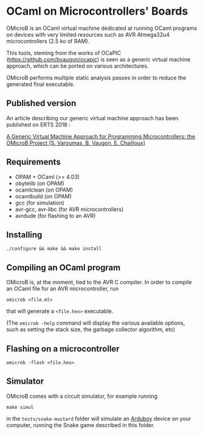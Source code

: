 # OCaml on Microcontrollers' Boards

OMicroB is an OCaml virtual machine dedicated at running OCaml programs on devices with very limited resources such as AVR Atmega32u4 microcontrollers (2.5 ko of RAM).

This tools, steming from the works of OCaPIC (https://github.com/bvaugon/ocapic) is seen as a generic virtual machine approach, which can be ported on various architectures.

OMicroB performs multiple static analysis passes in order to reduce the generated final executable.

## Published version

An article describing our generic virtual machine approach has been published on ERTS 2018 :

[A Generic Virtual Machine Approach for Programming Microcontrollers: the OMicroB Project (S. Varoumas, B. Vaugon, E. Chailloux)](http://hal.upmc.fr/hal-01705825/document)


## Requirements

- OPAM + OCaml (>= 4.03)
- obytelib (on OPAM)
- ocamlclean (on OPAM)
- ocamlbuild (on OPAM)
- gcc (for simulation)
- avr-gcc, avr-libc (for AVR microcontrollers)
- avrdude (for flashing to an AVR)

## Installing

```console
./configure && make && make install
```


## Compiling an OCaml program

OMicroB is, at the moment, tied to the AVR C compiler. In order to compile an OCaml file for an AVR microcontroller, run

```
omicrob <file.ml>
```

that will generate a ```<file.hex>``` executable.

(The ```omicrob -help``` command will display the various available options, such as setting the stack size, the garbage collector algorithm, etc)


## Flashing on a microcontroller

```console
omicrob -flash <file.hex>
```

## Simulator

OMicroB comes with a circuit simulator, for example running

```console
make simul
```
in the ```tests/snake-mustard``` folder will simulate an [Arduboy]([https://arduboy.com) device on your computer, running the Snake game described in this folder.
